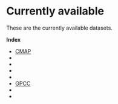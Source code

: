 # Currently available

These are the currently available datasets.

**Index**

* [CMAP](cmap.md)			
* [](cmip6-etccdi.md)		
* [](cmorph.md)		
* [](frogs.md)
* [](ghcn.md)
* [GPCC](gpcc.md)
* [](gpcp.md)
* [](gpm.md)
